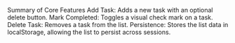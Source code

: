 Summary of Core Features
Add Task: Adds a new task with an optional delete button.
Mark Completed: Toggles a visual check mark on a task.
Delete Task: Removes a task from the list.
Persistence: Stores the list data in localStorage, allowing the list to persist across sessions.

